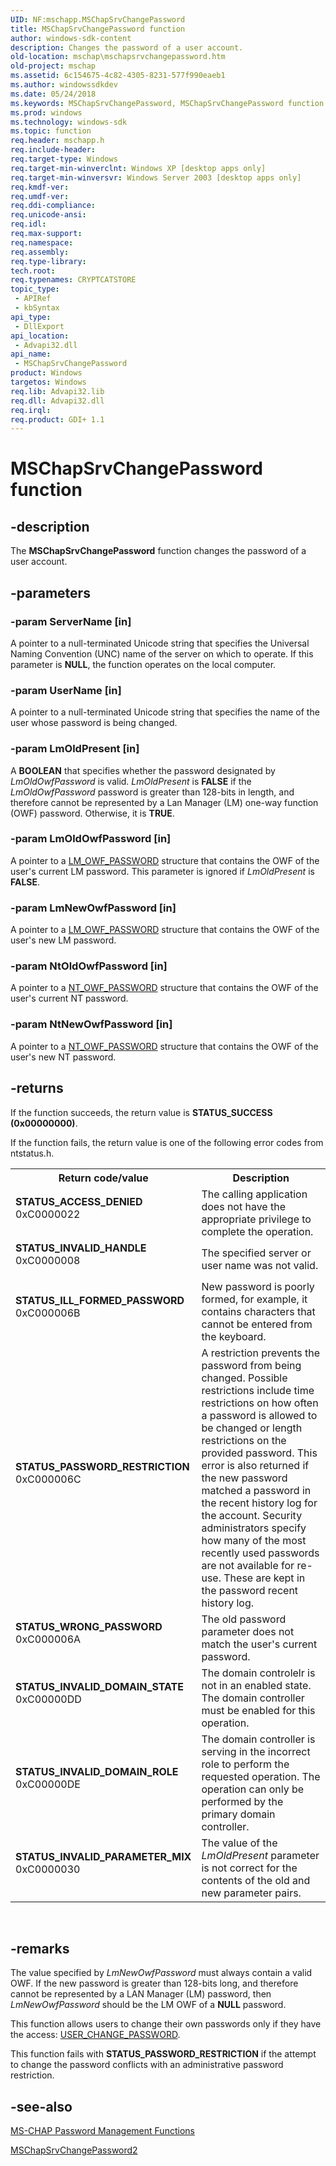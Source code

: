 ```yaml
---
UID: NF:mschapp.MSChapSrvChangePassword
title: MSChapSrvChangePassword function
author: windows-sdk-content
description: Changes the password of a user account.
old-location: mschap\mschapsrvchangepassword.htm
old-project: mschap
ms.assetid: 6c154675-4c82-4305-8231-577f990eaeb1
ms.author: windowssdkdev
ms.date: 05/24/2018
ms.keywords: MSChapSrvChangePassword, MSChapSrvChangePassword function [MS-CHAP], _mschap_mschapsrvchangepassword, mschap.mschapsrvchangepassword, mschapp/MSChapSrvChangePassword
ms.prod: windows
ms.technology: windows-sdk
ms.topic: function
req.header: mschapp.h
req.include-header: 
req.target-type: Windows
req.target-min-winverclnt: Windows XP [desktop apps only]
req.target-min-winversvr: Windows Server 2003 [desktop apps only]
req.kmdf-ver: 
req.umdf-ver: 
req.ddi-compliance: 
req.unicode-ansi: 
req.idl: 
req.max-support: 
req.namespace: 
req.assembly: 
req.type-library: 
tech.root: 
req.typenames: CRYPTCATSTORE
topic_type:
 - APIRef
 - kbSyntax
api_type:
 - DllExport
api_location:
 - Advapi32.dll
api_name:
 - MSChapSrvChangePassword
product: Windows
targetos: Windows
req.lib: Advapi32.lib
req.dll: Advapi32.dll
req.irql: 
req.product: GDI+ 1.1
---
```


# MSChapSrvChangePassword function


## -description


The 
<b>MSChapSrvChangePassword</b> function changes the password of a user account.


## -parameters




### -param ServerName [in]

A pointer to a null-terminated Unicode string that specifies the Universal Naming Convention (UNC) name of the server on which to operate. If this parameter is <b>NULL</b>, the function operates on the local computer.


### -param UserName [in]

A pointer to a null-terminated Unicode string that specifies the name of the user whose password is being changed.


### -param LmOldPresent [in]

A <b>BOOLEAN</b> that specifies whether the password designated by <i>LmOldOwfPassword</i> is valid. <i>LmOldPresent</i> is <b>FALSE</b> if the <i>LmOldOwfPassword</i> password is greater than 128-bits in length, and therefore cannot be represented by a Lan Manager (LM) one-way function (OWF) password. Otherwise, it is <b>TRUE</b>.


### -param LmOldOwfPassword [in]

A pointer to a <a href="https://msdn.microsoft.com/db155f34-fa57-4449-9319-d46561fd18c0">LM_OWF_PASSWORD</a> structure that contains the OWF of the user's current LM  password. This parameter is ignored if <i>LmOldPresent</i> is <b>FALSE</b>.


### -param LmNewOwfPassword [in]

A pointer to a <a href="https://msdn.microsoft.com/db155f34-fa57-4449-9319-d46561fd18c0">LM_OWF_PASSWORD</a> structure that contains the OWF of the user's new LM password.


### -param NtOldOwfPassword [in]

A pointer to a <a href="https://msdn.microsoft.com/7edba7de-e3b8-4a93-b70b-19c68541da1e">NT_OWF_PASSWORD</a> structure that contains the OWF of the user's current NT password.


### -param NtNewOwfPassword [in]

A pointer to a <a href="https://msdn.microsoft.com/7edba7de-e3b8-4a93-b70b-19c68541da1e">NT_OWF_PASSWORD</a> structure that contains the OWF of the user's new NT password.


## -returns



If the function succeeds, the return value is <b>STATUS_SUCCESS (0x00000000)</b>.

If the function fails, the return value is one of the following error codes from ntstatus.h.

<table>
<tr>
<th>Return code/value</th>
<th>Description</th>
</tr>
<tr>
<td width="40%">
<dl>
<dt><b>STATUS_ACCESS_DENIED</b></dt>
<dt>0xC0000022</dt>
</dl>
</td>
<td width="60%">
The calling application does not have the appropriate privilege to complete the operation.

</td>
</tr>
<tr>
<td width="40%">
<dl>
<dt><b>STATUS_INVALID_HANDLE</b></dt>
<dt>0xC0000008</dt>
</dl>
</td>
<td width="60%">
The specified server or user name was not valid.

</td>
</tr>
<tr>
<td width="40%">
<dl>
<dt><b>STATUS_ILL_FORMED_PASSWORD</b></dt>
<dt>0xC000006B</dt>
</dl>
</td>
<td width="60%">
New password is poorly formed, for example, it contains characters that cannot be entered from the keyboard.

</td>
</tr>
<tr>
<td width="40%">
<dl>
<dt><b>STATUS_PASSWORD_RESTRICTION</b></dt>
<dt>0xC000006C</dt>
</dl>
</td>
<td width="60%">
A restriction prevents the password from being changed. Possible restrictions include time restrictions on how often a password is allowed to be changed or length restrictions on the provided password. This error is also returned if the new password matched a password in the recent history log for the account. Security administrators specify how many of the most recently used passwords are not available for re-use. These are kept in the password recent history log.

</td>
</tr>
<tr>
<td width="40%">
<dl>
<dt><b>STATUS_WRONG_PASSWORD</b></dt>
<dt>0xC000006A</dt>
</dl>
</td>
<td width="60%">
The old password parameter does not match the user's current password.

</td>
</tr>
<tr>
<td width="40%">
<dl>
<dt><b>STATUS_INVALID_DOMAIN_STATE</b></dt>
<dt>0xC00000DD</dt>
</dl>
</td>
<td width="60%">
The domain controlelr is not in an enabled state. The domain controller must be enabled for this operation.

</td>
</tr>
<tr>
<td width="40%">
<dl>
<dt><b>STATUS_INVALID_DOMAIN_ROLE</b></dt>
<dt>0xC00000DE</dt>
</dl>
</td>
<td width="60%">
The domain controller is serving in the incorrect role to perform the requested operation. The operation can only be performed by the primary domain controller.

</td>
</tr>
<tr>
<td width="40%">
<dl>
<dt><b>STATUS_INVALID_PARAMETER_MIX</b></dt>
<dt>0xC0000030</dt>
</dl>
</td>
<td width="60%">
The value of the <i>LmOldPresent</i> parameter is not correct for the contents of the old and new  parameter pairs.

</td>
</tr>
</table>
 




## -remarks



The value specified by <i>LmNewOwfPassword</i> must always contain a valid OWF. If the new password is greater than 128-bits long, and therefore cannot be represented by a LAN Manager (LM) password, then <i>LmNewOwfPassword</i> should be the LM OWF of a <b>NULL</b> password.

This function allows users to change their own passwords only if they have the access: <a href="http://go.microsoft.com/fwlink/p/?linkid=114813">USER_CHANGE_PASSWORD</a>.

This function fails with <b>STATUS_PASSWORD_RESTRICTION</b> if the attempt to change the password conflicts with an administrative password restriction.




## -see-also




<a href="https://msdn.microsoft.com/eef2a339-1b9c-4575-92a6-0e6575711243">MS-CHAP Password Management Functions</a>



<a href="https://msdn.microsoft.com/91ea4b98-79e4-4764-a580-a622d1491943">MSChapSrvChangePassword2</a>
 

 

